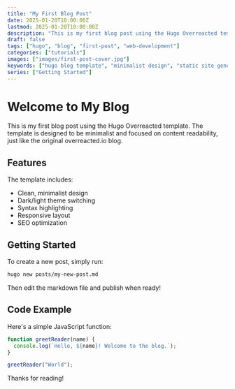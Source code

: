 ```yaml
---
title: "My First Blog Post"
date: 2025-01-20T10:00:00Z
lastmod: 2025-01-20T10:00:00Z
description: "This is my first blog post using the Hugo Overreacted template. Learn about the features and how to get started with this minimalist blog template."
draft: false
tags: ["hugo", "blog", "first-post", "web-development"]
categories: ["tutorials"]
images: ["images/first-post-cover.jpg"]
keywords: ["hugo blog template", "minimalist design", "static site generator", "overreacted clone"]
series: ["Getting Started"]
---
```


# Welcome to My Blog

This is my first blog post using the Hugo Overreacted template. The template is designed to be minimalist and focused on content readability, just like the original overreacted.io blog.

## Features

The template includes:

- Clean, minimalist design
- Dark/light theme switching
- Syntax highlighting
- Responsive layout
- SEO optimization

## Getting Started

To create a new post, simply run:

```bash
hugo new posts/my-new-post.md
```

Then edit the markdown file and publish when ready!

## Code Example

Here's a simple JavaScript function:

```javascript
function greetReader(name) {
  console.log(`Hello, ${name}! Welcome to the blog.`);
}

greetReader("World");
```

Thanks for reading!